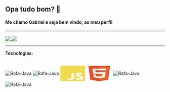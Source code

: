 ## Opa tudo bom? 👋
#### Me chamo Gabriel e seja bem vindo, ao meu perfil

------

<a href="https://github.com/anuraghazra/github-readme-stats">
  <img height=175 align="center" src="https://github-readme-stats.vercel.app/api?username=gabriel-bezerra14&show_icons=true&theme=merko" />
</a>
<a href="https://github.com/anuraghazra/convoychat">
  <img height=150 align="center" src="https://github-readme-stats.vercel.app/api/top-langs?username=gabriel-bezerra14&layout=compact&langs_count=8&card_width=300&show_icons=true&theme=merko" />
</a>

------

**Tecnologias:**
<div style="display: inline_block"><br>
  <img align="center" alt="Rafa-Java" height="50" width="80" src="https://cdn.jsdelivr.net/gh/devicons/devicon@latest/icons/java/java-original-wordmark.svg">
  <img align="center" alt="Rafa-Java" height="50" width="80" src="https://cdn.jsdelivr.net/gh/devicons/devicon@latest/icons/spring/spring-original-wordmark.svg" />
  <img align="center" alt="Rafa-Js" height="50" width="80" src="https://raw.githubusercontent.com/devicons/devicon/master/icons/javascript/javascript-plain.svg">
  <img align="center" alt="Rafa-HTML" height="50" width="80" src="https://raw.githubusercontent.com/devicons/devicon/master/icons/html5/html5-original.svg">
  <img align="center" alt="Rafa-Java" height="50" width="80" src="https://cdn.jsdelivr.net/gh/devicons/devicon@latest/icons/postgresql/postgresql-original-wordmark.svg">
  <img align="center" alt="Rafa-Java" height="50" width="80" src="https://cdn.jsdelivr.net/gh/devicons/devicon@latest/icons/grafana/grafana-original-wordmark.svg">
</div>
